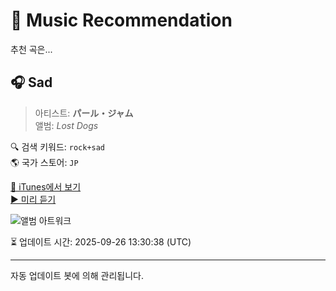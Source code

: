 
# 🎵 Music Recommendation

추천 곡은...

## 🎧 Sad  
> 아티스트: **パール・ジャム**  
> 앨범: _Lost Dogs_  

🔍 검색 키워드: `rock+sad`  
🌎 국가 스토어: `JP`

[🔗 iTunes에서 보기](https://music.apple.com/jp/album/sad/527179977?i=527179981&uo=4)  
[▶️ 미리 듣기](https://audio-ssl.itunes.apple.com/itunes-assets/AudioPreview115/v4/4e/20/3b/4e203b18-bfc4-5e2c-cb90-426611de4102/mzaf_8254894771220614688.plus.aac.p.m4a)

![앨범 아트워크](https://is1-ssl.mzstatic.com/image/thumb/Features124/v4/37/fc/b0/37fcb065-e8cc-9d2b-98dd-12eca02fa3e5/dj.tuokefaq.jpg/100x100bb.jpg)

⏳ 업데이트 시간: 2025-09-26 13:30:38 (UTC)

---
자동 업데이트 봇에 의해 관리됩니다.
